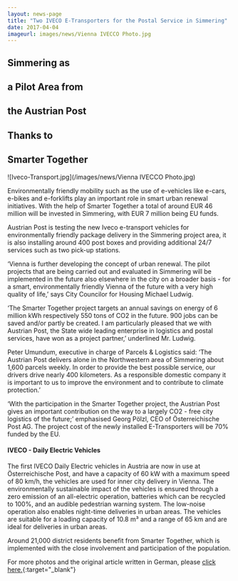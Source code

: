 ```yaml
---
layout: news-page
title: "Two IVECO E-Transporters for the Postal Service in Simmering"
date: 2017-04-04
imageurl: images/news/Vienna IVECCO Photo.jpg
---
```


<div class="multiline">
<h2><span class="ornament-news">Simmering as</span></h2>
<h2><span class="ornament-news">a Pilot Area from</span></h2>
<h2><span class="ornament-news">the Austrian Post</span></h2>
<h2><span class="ornament-news">Thanks to</span></h2>
<h2><span class="ornament-news">Smarter Together</span></h2>
</div>

![Iveco-Transport.jpg](/images/news/Vienna IVECCO Photo.jpg)

Environmentally friendly mobility such as the use of e-vehicles like e-cars, e-bikes and e-forklifts play an important role in smart urban renewal initiatives. With the help of Smarter Together a total of around EUR 46 million will be invested in Simmering, with EUR 7 million being EU funds.

Austrian Post is testing the new Iveco e-transport vehicles for environmentally friendly package delivery in the Simmering project area, it is also installing around 400 post boxes and providing additional 24/7 services such as two pick-up stations.

‘Vienna is further developing the concept of urban renewal. The pilot projects that are being carried out and evaluated in Simmering will be implemented in the future also elsewhere in the city on a broader basis - for a smart, environmentally friendly Vienna of the future with a very high quality of life,’ says City Councilor for Housing Michael Ludwig.

‘The Smarter Together project targets an annual savings on energy of 6 million kWh respectively 550 tons of CO2 in the future. 900 jobs can be saved and/or partly be created. I am particularly pleased that we with Austrian Post, the State wide leading enterprise in logistics and postal services, have won as a project partner,’ underlined Mr. Ludwig.

Peter Umundum, executive in charge of Parcels & Logistics said: ‘The Austrian Post delivers alone in the Northwestern area of Simmering about 1,600 parcels weekly. In order to provide the best possible service, our drivers drive nearly 400 kilometers. As a responsible domestic company it is important to us to improve the environment and to contribute to climate protection.’

‘With the participation in the Smarter Together project, the Austrian Post gives an important contribution on the way to a largely CO2 - free city logistics of the future;’ emphasised Georg Pölzl, CEO of Österreichische Post AG. The project cost of the newly installed E-Transporters will be 70% funded by the EU.

#### IVECO - Daily Electric Vehicles

The first IVECO Daily Electric vehicles in Austria are now in use at Österreichische Post, and have a capacity of 60 kW with a maximum speed of 80 km/h, the vehicles are used for inner city delivery in Vienna. The environmentally sustainable impact of the vehicles is ensured through a zero emission of an all-electric operation, batteries which can be recycled to 100%, and an audible pedestrian warning system. The low-noise operation also enables night-time deliveries in urban areas. The vehicles are suitable for a loading capacity of 10.8 m³ and a range of 65 km and are ideal for deliveries in urban areas.

Around 21,000 district residents benefit from Smarter Together, which is implemented with the close involvement and participation of the population.

For more photos and the original article written in German, please [click here.](http://www.smartertogether.at/post_2_iveco_e-transporter/){:target="_blank"}
